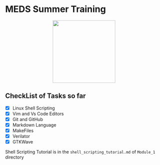 # MEDS Summer Training

<p align="center">
<img width=200 height=200 src=https://media.licdn.com/dms/image/v2/D5622AQFu2kFj___x8Q/feedshare-shrink_2048_1536/feedshare-shrink_2048_1536/0/1713182041679?e=2147483647&v=beta&t=CTgaFET7KIv7Y9dCJJ6g8sGyTS7XYtGiWKc2-VohZ9Q>
</p>


## CheckList of Tasks so far
- [x] Linux Shell Scripting
- [x] Vim and Vs Code Editors
- [x] Git and GitHub
- [x] Markdown Language
- [x] MakeFiles
- [x] Verilator
- [x] GTKWave

Shell Scripting Tutorial is in the `shell_scripting_tutorial.md` of `Module_1` directory
